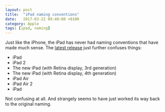 ```yaml
---
layout: post
title:  "iPad naming conventions"
date:   2017-03-22 09:40:00 +0100
category: Apple
tags: [ipad, naming]
---
```


Just like the iPhone, the iPad has never had naming conventions that have made much sense. The [latest release][newpad] just further confuses things:

* iPad
* iPad 2
* The new iPad (with Retina display, 3rd generation)
* The new iPad (with Retina display, 4th generation)
* iPad Air
* iPad Air 2
* iPad

Not confusing at all. And strangely seems to have just worked its way back to the original naming.

[newpad]:https://512pixels.net/2017/03/on-that-new-ipad-2/
